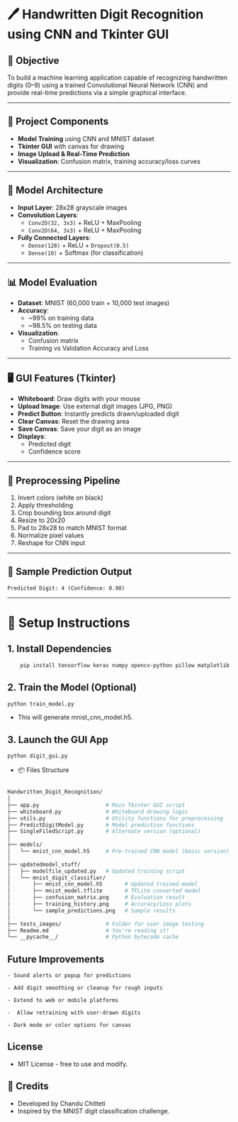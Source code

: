 # 🖊️ Handwritten Digit Recognition using CNN and Tkinter GUI

## 🎯 Objective
To build a machine learning application capable of recognizing handwritten digits (0–9) using a trained Convolutional Neural Network (CNN) and provide real-time predictions via a simple graphical interface.

---

## 📁 Project Components

- **Model Training** using CNN and MNIST dataset
- **Tkinter GUI** with canvas for drawing
- **Image Upload & Real-Time Prediction**
- **Visualization**: Confusion matrix, training accuracy/loss curves

---

## 🧠 Model Architecture

- **Input Layer**: 28x28 grayscale images
- **Convolution Layers**:
  - `Conv2D(32, 3x3)` + ReLU + MaxPooling
  - `Conv2D(64, 3x3)` + ReLU + MaxPooling
- **Fully Connected Layers**:
  - `Dense(128)` + ReLU + `Dropout(0.5)`
  - `Dense(10)` + Softmax (for classification)

---

## 📊 Model Evaluation

- **Dataset**: MNIST (60,000 train + 10,000 test images)
- **Accuracy**:
  - ~99% on training data
  - ~98.5% on testing data
- **Visualization**:
  - Confusion matrix
  - Training vs Validation Accuracy and Loss

---

## 🖥️ GUI Features (Tkinter)

- **Whiteboard**: Draw digits with your mouse
- **Upload Image**: Use external digit images (JPG, PNG)
- **Predict Button**: Instantly predicts drawn/uploaded digit
- **Clear Canvas**: Reset the drawing area
- **Save Canvas**: Save your digit as an image
- **Displays**:
  - Predicted digit
  - Confidence score

---

## 🧹 Preprocessing Pipeline

1. Invert colors (white on black)
2. Apply thresholding
3. Crop bounding box around digit
4. Resize to 20x20
5. Pad to 28x28 to match MNIST format
6. Normalize pixel values
7. Reshape for CNN input

---

## 🧪 Sample Prediction Output

```plaintext
Predicted Digit: 4 (Confidence: 0.98)
```
---


# 🔧 Setup Instructions
## 1. Install Dependencies

```bash
    pip install tensorflow keras numpy opencv-python pillow matplotlib scikit-learn

```

## 2. Train the Model (Optional)
```bash
python train_model.py
```
- This will generate mnist_cnn_model.h5.

## 3. Launch the GUI App

```bash 
python digit_gui.py
```

- 📦 Files Structure

```bash 

Handwritten_Digit_Recognition/
│
├── app.py                     # Main Tkinter GUI script
├── whiteboard.py              # Whiteboard drawing logic
├── utils.py                   # Utility functions for preprocessing
├── PredictDigitModel.py       # Model prediction functions
├── SingleFiledScript.py       # Alternate version (optional)
│
├── models/
│   └── mnist_cnn_model.h5     # Pre-trained CNN model (basic version)
│
├── updatedmodel_stuff/
│   ├── modelfile_updated.py   # Updated training script
│   └── mnist_digit_classifier/
│       ├── mnist_cnn_model.h5       # Updated trained model
│       ├── mnist_model.tflite       # TFLite converted model
│       ├── confusion_matrix.png     # Evaluation result
│       ├── training_history.png     # Accuracy/Loss plots
│       └── sample_predictions.png   # Sample results
│
├── tests_images/              # Folder for user image testing
├── Readme.md                  # You're reading it!
└── __pycache__/               # Python bytecode cache
```

## Future Improvements

    - Sound alerts or popup for predictions

    - Add digit smoothing or cleanup for rough inputs

    - Extend to web or mobile platforms

    -  Allow retraining with user-drawn digits

    - Dark mode or color options for canvas

## License

- MIT License - free to use and modify.

## 🙌 Credits

- Developed by Chandu Chitteti
- Inspired by the MNIST digit classification challenge.
